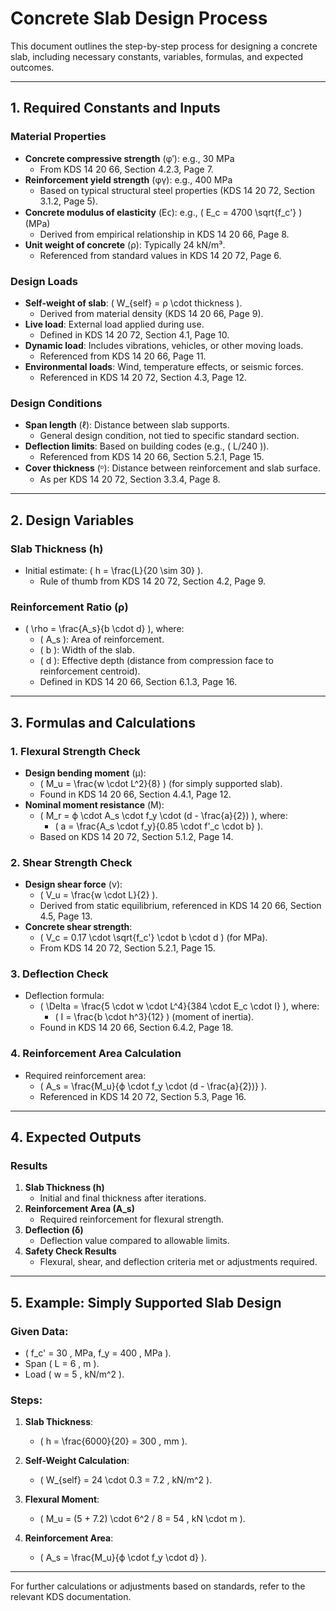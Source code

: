 # Concrete Slab Design Process

This document outlines the step-by-step process for designing a concrete slab, including necessary constants, variables, formulas, and expected outcomes.

---

## 1. Required Constants and Inputs

### Material Properties
- **Concrete compressive strength** (φ′): e.g., 30 MPa
  - From KDS 14 20 66, Section 4.2.3, Page 7.
- **Reinforcement yield strength** (φγ): e.g., 400 MPa
  - Based on typical structural steel properties (KDS 14 20 72, Section 3.1.2, Page 5).
- **Concrete modulus of elasticity** (Εᴄ): e.g., \( E_c = 4700 \sqrt{f_c'} \) (MPa)
  - Derived from empirical relationship in KDS 14 20 66, Page 8.
- **Unit weight of concrete** (ρ): Typically 24 kN/m³.
  - Referenced from standard values in KDS 14 20 72, Page 6.

### Design Loads
- **Self-weight of slab**: \( W_{self} = ρ \cdot thickness \).
  - Derived from material density (KDS 14 20 66, Page 9).
- **Live load**: External load applied during use.
  - Defined in KDS 14 20 72, Section 4.1, Page 10.
- **Dynamic load**: Includes vibrations, vehicles, or other moving loads.
  - Referenced from KDS 14 20 66, Page 11.
- **Environmental loads**: Wind, temperature effects, or seismic forces.
  - Referenced in KDS 14 20 72, Section 4.3, Page 12.

### Design Conditions
- **Span length** (ℓ): Distance between slab supports.
  - General design condition, not tied to specific standard section.
- **Deflection limits**: Based on building codes (e.g., \( L/240 \)).
  - Referenced from KDS 14 20 66, Section 5.2.1, Page 15.
- **Cover thickness** (ᶛ): Distance between reinforcement and slab surface.
  - As per KDS 14 20 72, Section 3.3.4, Page 8.

---

## 2. Design Variables

### Slab Thickness (h)
- Initial estimate: \( h = \frac{L}{20 \sim 30} \).
  - Rule of thumb from KDS 14 20 72, Section 4.2, Page 9.

### Reinforcement Ratio (ρ)
- \( \rho = \frac{A_s}{b \cdot d} \), where:
  - \( A_s \): Area of reinforcement.
  - \( b \): Width of the slab.
  - \( d \): Effective depth (distance from compression face to reinforcement centroid).
  - Defined in KDS 14 20 66, Section 6.1.3, Page 16.

---

## 3. Formulas and Calculations

### 1. **Flexural Strength Check**
- **Design bending moment** (μ):
  - \( M_u = \frac{w \cdot L^2}{8} \) (for simply supported slab).
  - Found in KDS 14 20 66, Section 4.4.1, Page 12.
- **Nominal moment resistance** (Μ):
  - \( M_r = ϕ \cdot A_s \cdot f_y \cdot (d - \frac{a}{2}) \), where:
    - \( a = \frac{A_s \cdot f_y}{0.85 \cdot f'_c \cdot b} \).
  - Based on KDS 14 20 72, Section 5.1.2, Page 14.

### 2. **Shear Strength Check**
- **Design shear force** (ν):
  - \( V_u = \frac{w \cdot L}{2} \).
  - Derived from static equilibrium, referenced in KDS 14 20 66, Section 4.5, Page 13.
- **Concrete shear strength**:
  - \( V_c = 0.17 \cdot \sqrt{f_c'} \cdot b \cdot d \) (for MPa).
  - From KDS 14 20 72, Section 5.2.1, Page 15.

### 3. **Deflection Check**
- Deflection formula:
  - \( \Delta = \frac{5 \cdot w \cdot L^4}{384 \cdot E_c \cdot I} \), where:
    - \( I = \frac{b \cdot h^3}{12} \) (moment of inertia).
  - Found in KDS 14 20 66, Section 6.4.2, Page 18.

### 4. **Reinforcement Area Calculation**
- Required reinforcement area:
  - \( A_s = \frac{M_u}{ϕ \cdot f_y \cdot (d - \frac{a}{2})} \).
  - Referenced in KDS 14 20 72, Section 5.3, Page 16.

---

## 4. Expected Outputs

### Results
1. **Slab Thickness (h)**
   - Initial and final thickness after iterations.
2. **Reinforcement Area (A_s)**
   - Required reinforcement for flexural strength.
3. **Deflection (δ)**
   - Deflection value compared to allowable limits.
4. **Safety Check Results**
   - Flexural, shear, and deflection criteria met or adjustments required.

---

## 5. Example: Simply Supported Slab Design

### Given Data:
- \( f_c' = 30 \, MPa, f_y = 400 \, MPa \).
- Span \( L = 6 \, m \).
- Load \( w = 5 \, kN/m^2 \).

### Steps:
1. **Slab Thickness**:
   - \( h = \frac{6000}{20} = 300 \, mm \).

2. **Self-Weight Calculation**:
   - \( W_{self} = 24 \cdot 0.3 = 7.2 \, kN/m^2 \).

3. **Flexural Moment**:
   - \( M_u = (5 + 7.2) \cdot 6^2 / 8 = 54 \, kN \cdot m \).

4. **Reinforcement Area**:
   - \( A_s = \frac{M_u}{ϕ \cdot f_y \cdot d} \).

---

For further calculations or adjustments based on standards, refer to the relevant KDS documentation.
